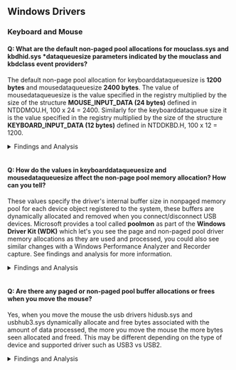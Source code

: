 ## Windows Drivers
### Keyboard and Mouse
#### Q: What are the default non-paged pool allocations for mouclass.sys and kbdhid.sys \*dataqueuesize parameters indicated by the mouclass and kbdclass event providers?
The default non-page pool allocation for keyboarddataqueuesize is **1200 bytes** and mousedataqueuesize **2400 bytes**. The value of mousedataqueuesize is the value specified in the registry multiplied by the size of the structure **MOUSE_INPUT_DATA (24 bytes)** defined in NTDDMOU.H, 100 x 24 = 2400. Similarly for the keyboarddataqueue size it is the value specified in the registry multiplied by the size of the structure **KEYBOARD_INPUT_DATA (12 bytes)** defined in NTDDKBD.H, 100 x 12 = 1200. 

<details><summary>Findings and Analysis</summary>

![KBDCLASS and MOUCLASS default dataqueuesize](https://github.com/djdallmann/GamingPCSetup/blob/master/IMAGES/KBDCLASS%20and%20%20MOUCLASS%20default%20dataqueuesize.png)

**Registry Paths:**
* **HKEY_LOCAL_MACHINE\SYSTEM\ControlSet001\Services\kbdclass\Parameters\KeyboardDataQueueSize**
  * Default Value: 100 (0x64)
* **HKEY_LOCAL_MACHINE\SYSTEM\ControlSet001\Services\mouclass\Parameters\MouseDataQueueSize**
  * Default Value: 100 (0x64)
  * This setting is not present in registry by default on Windows 10

References:
* https://docs.microsoft.com/en-us/windows-hardware/drivers/hid/keyboard-and-mouse-hid-client-drivers
* https://docs.microsoft.com/en-us/windows-hardware/drivers/hid/keyboard-and-mouse-class-drivers
* https://docs.microsoft.com/en-us/windows-hardware/drivers/hid/ps-2--i8042prt--driver
* https://docs.microsoft.com/en-us/windows/win32/api/ntddmou/ns-ntddmou-mouse_input_data
* https://docs.microsoft.com/en-us/windows/win32/api/ntddkbd/ns-ntddkbd-keyboard_input_data

</details></br>

#### Q: How do the values in keyboarddataqueuesize and mousedataqueuesize affect the non-page pool memory allocation? How can you tell?
These values specify the driver's internal buffer size in nonpaged memory pool for each device object registered to the system, these buffers are dynamically allocated and removed when you connect/disconnect USB devices.
Microsoft provides a tool called **poolmon** as part of the **Windows Driver Kit (WDK)** which let's you see the page and non-paged pool driver memory allocations as they are used and processed, you could also see similar changes with a Windows Performance Analyzer and Recorder capture. See findings and analysis for more information.

<details><summary>Findings and Analysis</summary>

Using poolmon you can view the total allocated buffer space by each driver for the connected devices, in the image below there is one physical Mouse connected and one physical Keyboard using the default values. 

In this case there are two keyboard devices registered (**HID Keyboard Device** in device management), one that is part of the mouse and the keyboard itself which results in a value that is rougly 2400 bytes (1200 x 2) buffer space allocation and the remaining space likely allocated to some regular device object structure.

Then we see similar behavior for the mouse, again there is one **Mice and other pointing devices registered** (HID-compliant mouse) which results in a value that is rougly 2400 bytes (2400 x 1) and another set of bytes related to some other data structures.

![KBDCLASS and MOUCLASS non-paged pool allocation](https://github.com/djdallmann/GamingPCSetup/blob/master/IMAGES/KBDCLASS%20and%20MOUCLASS%20non-paged%20pool%20allocation.png)

</details></br>

#### Q: Are there any paged or non-paged pool buffer allocations or frees when you move the mouse?
Yes, when you move the mouse the usb drivers hidusb.sys and usbhub3.sys dynamically allocate and free bytes associated with the amount of data processed, the more you move the mouse the more bytes seen allocated and freed. This may be different depending on the type of device and supported driver such as USB3 vs USB2. 

<details><summary>Findings and Analysis</summary>

Rows highlighted below represent byte allocation and frees since the last update cycle. The values displayed appear to be a total count of bytes allocated and freed perhaps since the PC was first booted as the numbers remain present after closing and re-opening poolmon.

**Screenshot of byte allocations during mouse movement via poolmon**
![HIDUSB and USBHUB3 nonpaged pool alloc mouse movement](https://github.com/djdallmann/GamingPCSetup/blob/master/IMAGES/HIDUSB%20and%20USBHUB3%20nonpaged%20pool%20alloc%20mouse%20movement.png)

</details></br>
